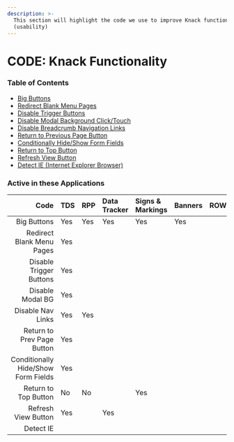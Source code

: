 ```yaml
---
description: >-
  This section will highlight the code we use to improve Knack functionality
  (usability)
---
```


# CODE: Knack Functionality

### Table of Contents

* [Big Buttons](https://atd-dts.gitbook.io/atd-knack-operations/knack-code/functionality/big-buttons)
* [Redirect Blank Menu Pages](https://atd-dts.gitbook.io/atd-knack-operations/knack-code/functionality/redirect-blank-pages)
* [Disable Trigger Buttons](https://atd-dts.gitbook.io/atd-knack-operations/knack-code/functionality/disable-trigger-buttons)
* [Disable Modal Background Click/Touch](https://atd-dts.gitbook.io/atd-knack-operations/knack-code/functionality/disable-modal-bg)
* [Disable Breadcrumb Navigation Links](https://atd-dts.gitbook.io/atd-knack-operations/knack-code/functionality/disable-nav-links)
* [Return to Previous Page Button](https://atd-dts.gitbook.io/atd-knack-operations/knack-code/functionality/return-button)
* [Conditionally Hide/Show Form Fields](https://atd-dts.gitbook.io/atd-knack-operations/knack-code/functionality/form-conditionals)
* [Return to Top Button](https://atd-dts.gitbook.io/atd-knack-operations/knack-code/functionality/return-to-top-button)
* [Refresh View Button](https://atd-dts.gitbook.io/atd-knack-operations/knack-code/functionality/refresh-view-button)
* [Detect IE \(Internet Explorer Browser\)](https://atd-dts.gitbook.io/atd-knack-operations/knack-code/functionality/detect-ie)



### Active in these Applications

| Code | TDS | RPP | Data Tracker | Signs & Markings | Banners | ROW | DTS | HR | Finance | Parking Enterprise | VZA | SMO |
| ---: | :--- | :--- | :--- | :--- | :--- | :--- | :--- | :--- | :--- | :--- | :--- | :--- |
| Big Buttons | Yes | Yes | Yes | Yes | Yes |  | Yes | Yes | Yes | Yes | Yes | Yes |
| Redirect Blank Menu Pages | Yes |  |  |  |  |  |  |  |  |  |  |  |
| Disable Trigger Buttons | Yes |  |  |  |  |  |  |  |  |  |  |  |
| Disable Modal BG | Yes |  |  |  |  |  |  |  |  |  |  |  |
| Disable Nav Links | Yes | Yes |  |  |  |  |  |  |  |  |  |  |
| Return to Prev Page Button | Yes |  |  |  |  |  |  |  |  |  |  |  |
| Conditionally Hide/Show Form Fields | Yes |  |  |  |  |  |  |  |  |  |  |  |
| Return to Top Button | No | No |  | Yes |  |  |  |  |  |  |  |  |
| Refresh View Button | Yes |  | Yes |  |  |  |  |  |  |  |  |  |
| Detect IE |  |  |  |  |  |  |  |  | Yes |  |  |  |



